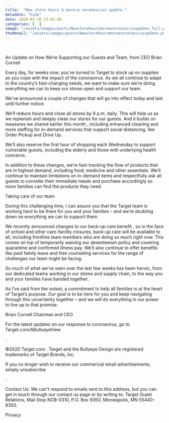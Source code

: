 ```yaml
---
title:  "New store hours & more—a coronavirus update."
metadate: "hide"
date: 2020-03-18 23:03:40
categories: [  ]
image: "/assets/images/posts/Newstorehoursmoreacoronavirusupdate_full.png"
thumbnail: "/assets/images/posts/Newstorehoursmoreacoronavirusupdate.png"
---
```

  ‌ ‌ ‌ ‌ ‌ ‌ ‌ ‌ ‌ ‌ ‌ ‌ ‌ ‌ ‌ ‌ ‌ ‌ ‌ ‌ ‌ ‌ ‌ ‌ ‌ ‌ ‌ ‌ ‌ ‌ ‌ ‌ ‌ ‌
‌ ‌ ‌ ‌ ‌ ‌ ‌ ‌ ‌ ‌ ‌ ‌ ‌ ‌ ‌ ‌ ‌ ‌ ‌ ‌ ‌ ‌ ‌ ‌ ‌ ‌ ‌ ‌ ‌ ‌ ‌
‌ ‌ ‌ ‌ ‌ ‌ ‌ ‌ ‌ ‌ ‌ ‌ ‌ ‌ ‌ ‌ ‌ ‌ ‌ ‌ ‌ ‌ ‌ ‌ ‌ ‌ ‌ ‌ ‌ ‌ ‌ ‌ ‌ ‌ ‌
‌ ‌ ‌ ‌ ‌ ‌ ‌ ‌ ‌ ‌ ‌ ‌ ‌ ‌ ‌ ‌ ‌ ‌ ‌ ‌ ‌ ‌ ‌ ‌ ‌ ‌ ‌ ‌ ‌ ‌ ‌ ‌
 ‌ ‌ ‌ ‌ ‌ ‌ ‌ ‌

An Update on How We’re Supporting our Guests and Team, from CEO Brian
Cornell

Every day, for weeks now, you’ve turned to Target to stock up on supplies
as you cope with the impact of the coronavirus. As we all continue to adapt
to the country’s fast-changing needs, we want to make sure we’re doing
everything we can to keep our stores open and support our team.

We've announced a couple of changes that will go into effect today and last
until further notice.

We’ll reduce hours and close all stores by 9 p.m. daily. This will help us
as we replenish and deeply clean our stores for our guests. And it builds
on measures we shared earlier this month
,
including enhanced cleaning and more staffing for in-demand services that
support social distancing, like Order Pickup and Drive Up.

We’ll also reserve the first hour of shopping each Wednesday to support
vulnerable guests, including the elderly and those with underlying health
concerns.

In addition to these changes, we’re fast-tracking the flow of products that
are in highest demand, including food, medicine and other essentials. We’ll
continue to maintain limitations on in-demand items and respectfully ask
all guests to consider their immediate needs and purchase accordingly so
more families can find the products they need.

Taking care of our team

During this challenging time, I can assure you that the Target team is
working hard to be there for you and your families – and we’re doubling
down on everything we can to support them.

We recently announced changes to our back-up care benefit
,
so in the face of school and other care-facility closures, back-up care
will be available to all, including frontline team members who are doing so
much right now. This comes on top of temporarily waiving our absenteeism
policy and covering quarantine and confirmed illness pay. We’ll also
continue to offer benefits like paid family leave and free counseling
services for the range of challenges our team might be facing.

So much of what we’ve seen over the last few weeks has been heroic, from
our dedicated teams working in our stores and supply chain, to the way you
and your families have banded together.

As I’ve said from the outset, a commitment to help all families is at the
heart of Target’s purpose. Our goal is to be here for you and keep
navigating through this uncertainty together – and we will do everything in
our power to live up to that promise.

Brian Cornell
Chairman and CEO

For the latest updates on our response to coronavirus, go to
Target.com/ABullseyeView

.

©2020 Target.com
.
Target and the Bullseye Design are registered trademarks of Target Brands,
Inc.

If you no longer wish to receive our commercial email advertisements,
simply unsubscribe

.

Contact Us:
We can't respond to emails sent to this address, but you can get in touch
through our contact us page or by writing to: Target Guest Relations, Mail
Stop NCB-0310, P.O. Box 9350, Minneapolis, MN 55440-9350.

Privacy


